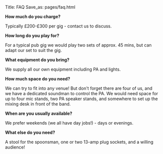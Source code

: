 Title: FAQ
Save_as: pages/faq.html

**How much do you charge?**

Typically £200-£300 per gig - contact us to discuss.

**How long do you play for?**

For a typical pub gig we would play two sets of approx. 45 mins, but can adapt our set to suit the gig.

**What equipment do you bring?**

We supply all our own equipment including PA and lights.

**How much space do you need?**

We can try to fit into any venue! But don't forget there are four of us, and we have a dedicated soundman to control the PA. We would need space for up to four mic stands, two PA speaker stands, and somewhere to set up the mixing desk in front of the band.

**When are you usually available?**

We prefer weekends (we all have day jobs!) - days or evenings.

**What else do you need?**

A stool for the spoonsman, one or two 13-amp plug sockets, and a willing audience!


